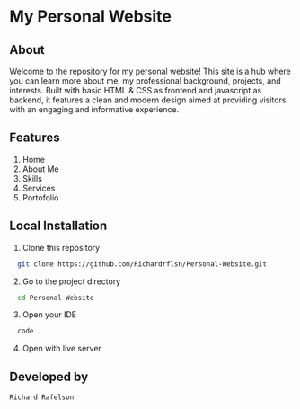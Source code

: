 # My Personal Website

## About 
Welcome to the repository for my personal website! This site is a hub where you can learn more about me, my professional background, projects, and interests. Built with basic HTML & CSS as frontend and javascript as backend, it features a clean and modern design aimed at providing visitors with an engaging and informative experience.

## Features
1. Home
2. About Me
3. Skills
4. Services
5. Portofolio

## Local Installation

1. Clone this repository

```bash
  git clone https://github.com/Richardrflsn/Personal-Website.git
```

2.  Go to the project directory

```bash
  cd Personal-Website
```
3. Open your IDE

```bash
  code .
```

4. Open with live server

## Developed by
```
Richard Rafelson
```  

